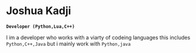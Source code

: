 # Joshua Kadji
**```Developer (Python,Lua,C++)```**

I im a developer who works with a viarty of codeing languages this includes ```Python,C++,Java``` but i mainly work with ```Python,java```

